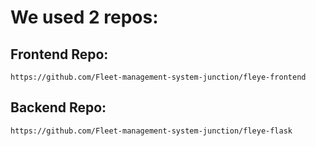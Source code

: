# We used 2 repos:

## Frontend Repo:
    https://github.com/Fleet-management-system-junction/fleye-frontend
## Backend Repo:
    https://github.com/Fleet-management-system-junction/fleye-flask
